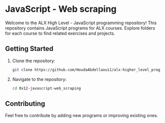 # JavaScript - Web scraping

Welcome to the ALX High Level - JavaScript programming repository! This repository contains JavaScript programs for ALX courses. Explore folders for each course to find related exercises and projects. 

## Getting Started

1. Clone the repository:

   ```bash
   git clone https://github.com/HoudaAbdellaoui1/alx-higher_level_programming.git
   ```

2. Navigate to the repository:

   ```bash
   cd 0x12-javascript-web_scraping
   ```

## Contributing

Feel free to contribute by adding new programs or improving existing ones.